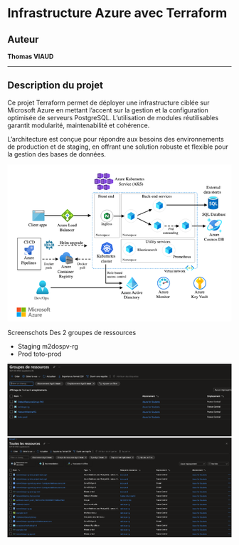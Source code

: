 # Infrastructure Azure avec Terraform

## Auteur
**Thomas VIAUD**

---

## Description du projet

Ce projet Terraform permet de déployer une infrastructure ciblée sur Microsoft Azure en mettant l’accent sur la gestion et la configuration optimisée de serveurs PostgreSQL. L’utilisation de modules réutilisables garantit modularité, maintenabilité et cohérence.

L’architecture est conçue pour répondre aux besoins des environnements de production et de staging, en offrant une solution robuste et flexible pour la gestion des bases de données.



![alt text](image-2.png)


Screenschots Des 2 groupes de ressources 
- Staging   m2dospv-rg
- Prod      toto-prod

![alt text](image.png)
![alt text](image-1.png)